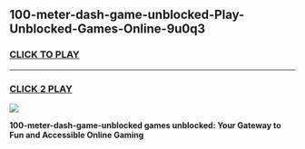 
## 100-meter-dash-game-unblocked-Play-Unblocked-Games-Online-9u0q3
<h3>
<a href="https://premium76.site?title=100-meter-dash-game-unblocked&ref=25A">CLICK TO PLAY</a></h3>
<hr>

<h3>
<a href="https://premium76.site?title=100-meter-dash-game-unblocked&ref=25A">CLICK 2 PLAY</a>
  
</h3>

<a href="https://premium76.site?title=100-meter-dash-game-unblocked&ref=25A"><img src="https://clearcache.store/games.png"></a>


**100-meter-dash-game-unblocked games unblocked: Your Gateway to Fun and Accessible Online Gaming**
